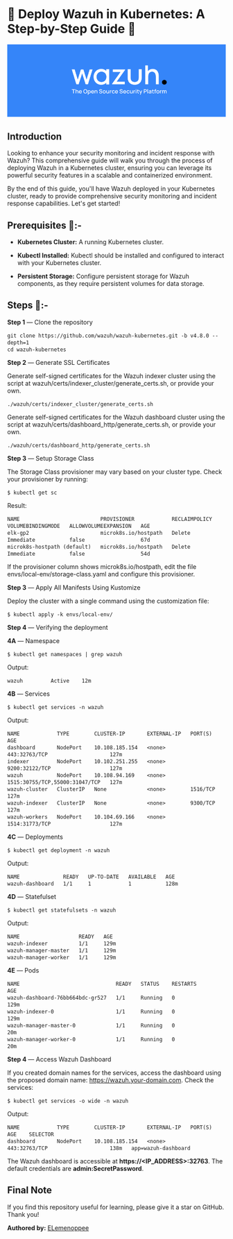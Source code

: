 # 👺 Deploy Wazuh in Kubernetes: A Step-by-Step Guide 👺

![alt text](image.png)

## Introduction

Looking to enhance your security monitoring and incident response with Wazuh? This comprehensive guide will walk you through the process of deploying Wazuh in a Kubernetes cluster, ensuring you can leverage its powerful security features in a scalable and containerized environment.

By the end of this guide, you'll have Wazuh deployed in your Kubernetes cluster, ready to provide comprehensive security monitoring and incident response capabilities. Let's get started!

## Prerequisites 🐼:-

+ **Kubernetes Cluster:** A running Kubernetes cluster. 

+ **Kubectl Installed:** Kubectl should be installed and configured to interact with your Kubernetes cluster.

+ **Persistent Storage:** Configure persistent storage for Wazuh components, as they require persistent volumes for data storage.

## Steps 🍄:-

**Step 1** — Clone the repository

```
git clone https://github.com/wazuh/wazuh-kubernetes.git -b v4.8.0 --depth=1
cd wazuh-kubernetes
```

**Step 2** — Generate SSL Certificates

Generate self-signed certificates for the Wazuh indexer cluster using the script at wazuh/certs/indexer_cluster/generate_certs.sh, or provide your own.

```
./wazuh/certs/indexer_cluster/generate_certs.sh
```

Generate self-signed certificates for the Wazuh dashboard cluster using the script at wazuh/certs/dashboard_http/generate_certs.sh, or provide your own.

```
./wazuh/certs/dashboard_http/generate_certs.sh
```

**Step 3** — Setup Storage Class

The Storage Class provisioner may vary based on your cluster type. Check your provisioner by running:

```
$ kubectl get sc
```

Result: 
```
NAME                          PROVISIONER            RECLAIMPOLICY   VOLUMEBINDINGMODE   ALLOWVOLUMEEXPANSION   AGE
elk-gp2                       microk8s.io/hostpath   Delete          Immediate           false                  67d
microk8s-hostpath (default)   microk8s.io/hostpath   Delete          Immediate           false                  54d
```

If the provisioner column shows microk8s.io/hostpath, edit the file envs/local-env/storage-class.yaml and configure this provisioner.

**Step 3** — Apply All Manifests Using Kustomize

Deploy the cluster with a single command using the customization file:

```
$ kubectl apply -k envs/local-env/
```

**Step 4** — Verifying the deployment

**4A** — Namespace

```
$ kubectl get namespaces | grep wazuh
```

Output:

```
wazuh         Active    12m
```

**4B** — Services

```
$ kubectl get services -n wazuh
```

Output:

```
NAME            TYPE        CLUSTER-IP       EXTERNAL-IP   PORT(S)                          AGE
dashboard       NodePort    10.108.185.154   <none>        443:32763/TCP                    127m
indexer         NodePort    10.102.251.255   <none>        9200:32122/TCP                   127m
wazuh           NodePort    10.108.94.169    <none>        1515:30755/TCP,55000:31047/TCP   127m
wazuh-cluster   ClusterIP   None             <none>        1516/TCP                         127m
wazuh-indexer   ClusterIP   None             <none>        9300/TCP                         127m
wazuh-workers   NodePort    10.104.69.166    <none>        1514:31773/TCP                   127m
```

**4C** — Deployments

```
$ kubectl get deployment -n wazuh
```

Output:

```
NAME              READY   UP-TO-DATE   AVAILABLE   AGE
wazuh-dashboard   1/1     1            1           128m
```

**4D** — Statefulset

```
$ kubectl get statefulsets -n wazuh
```

Output:

```
NAME                   READY   AGE
wazuh-indexer          1/1     129m
wazuh-manager-master   1/1     129m
wazuh-manager-worker   1/1     129m
```

**4E** — Pods

```
NAME                               READY   STATUS    RESTARTS        AGE
wazuh-dashboard-76bb664bdc-gr527   1/1     Running   0               129m
wazuh-indexer-0                    1/1     Running   0               129m
wazuh-manager-master-0             1/1     Running   0               20m
wazuh-manager-worker-0             1/1     Running   0               20m
```

**Step 4** — Access Wazuh Dashboard

If you created domain names for the services, access the dashboard using the proposed domain name: https://wazuh.your-domain.com. Check the services:

```
$ kubectl get services -o wide -n wazuh
```

Output:

```
NAME            TYPE        CLUSTER-IP       EXTERNAL-IP   PORT(S)                          AGE    SELECTOR
dashboard       NodePort    10.108.185.154   <none>        443:32763/TCP                    138m   app=wazuh-dashboard
```

The Wazuh dashboard is accessible at **https://<IP_ADDRESS>:32763**. The default credentials are **admin:SecretPassword**.

## Final Note

If you find this repository useful for learning, please give it a star on GitHub. Thank you!

**Authored by:** [ELemenoppee](https://github.com/ELemenoppee)